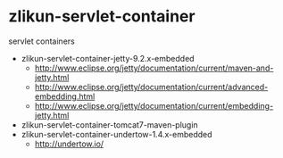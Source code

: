 # zlikun-servlet-container

servlet containers

- zlikun-servlet-container-jetty-9.2.x-embedded
    - <http://www.eclipse.org/jetty/documentation/current/maven-and-jetty.html>
    - <http://www.eclipse.org/jetty/documentation/current/advanced-embedding.html>
    - <http://www.eclipse.org/jetty/documentation/current/embedding-jetty.html>
- zlikun-servlet-container-tomcat7-maven-plugin
- zlikun-servlet-container-undertow-1.4.x-embedded
    - <http://undertow.io/>
    



    
